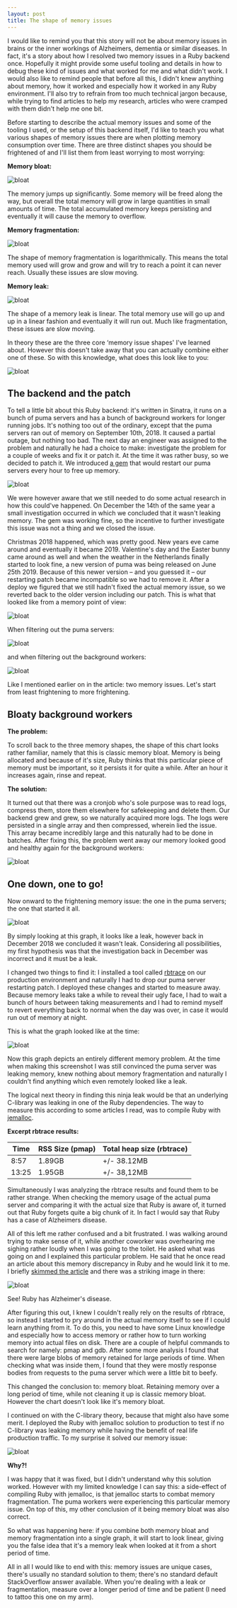 ```yaml
---
layout: post
title: The shape of memory issues
---
```


I would like to remind you that this story will not be about memory issues in brains or the inner workings of Alzheimers, dementia or similar diseases. In fact, it's a story about how I resolved two memory issues in a Ruby backend once. Hopefully it might provide some useful tooling and details in how to debug these kind of issues and what worked for me and what didn't work. I would also like to remind people that before all this, I didn't knew anything about memory, how it worked and especially how it worked in any Ruby environment. I'll also try to refrain from too much technical jargon because, while trying to find articles to help my research, articles who were cramped with them didn't help me one bit.

Before starting to describe the actual memory issues and some of the tooling I used, or the setup of this backend itself, I'd like to teach you what various shapes of memory issues there are when plotting memory consumption over time. There are three distinct shapes you should be frightened of and I'll list them from least worrying to most worrying:

**Memory bloat:**

![bloat](/img/1/1.png)

The memory jumps up significantly. Some memory will be freed along the way, but overall the total memory will grow in large quantities in small amounts of time. The total accumulated memory keeps persisting and eventually it will cause the memory to overflow.

**Memory fragmentation:**

![bloat](/img/1/2.png)

The shape of memory fragmentation is logarithmically. This means the total memory used will grow and grow and will try to reach a point it can never reach. Usually these issues are slow moving.

**Memory leak:**

![bloat](/img/1/3.png)

The shape of a memory leak is linear. The total memory use will go up and up in a linear fashion and eventually it will run out. Much like fragmentation, these issues are slow moving.

In theory these are the three core ‘memory issue shapes' I've learned about. However this doesn't take away that you can actually combine either one of these. So with this knowledge, what does this look like to you:

![bloat](/img/1/4.png)

## The backend and the patch

To tell a little bit about this Ruby backend: it's written in Sinatra, it runs on a bunch of puma servers and has a bunch of background workers for longer running jobs. It's nothing too out of the ordinary, except that the puma servers ran out of memory on September 10th, 2018. It caused a partial outage, but nothing too bad. The next day an engineer was assigned to the problem and naturally he had a choice to make: investigate the problem for a couple of weeks and fix it or patch it. At the time it was rather busy, so we decided to patch it. We introduced [a gem](https://github.com/schneems/puma_worker_killer) that would restart our puma servers every hour to free up memory.

![bloat](/img/1/5.png)

We were however aware that we still needed to do some actual research in how this could've happened. On December the 14th of the same year a small investigation occurred in which we concluded that it wasn't leaking memory. The gem was working fine, so the incentive to further investigate this issue was not a thing and we closed the issue.

Christmas 2018 happened, which was pretty good. New years eve came around and eventually it became 2019. Valentine's day and the Easter bunny came around as well and when the weather in the Netherlands finally started to look fine, a new version of puma was being released on June 25th 2019. Because of this newer version – and you guessed it – our restarting patch became incompatible so we had to remove it. After a deploy we figured that we still hadn't fixed the actual memory issue, so we reverted back to the older version including our patch. This is what that looked like from a memory point of view:

![bloat](/img/1/6.png)

When filtering out the puma servers:

![bloat](/img/1/8.png)

and when filtering out the background workers:

![bloat](/img/1/7.png)

Like I mentioned earlier on in the article: two memory issues. Let's start from least frightening to more frightening.

## Bloaty background workers

**The problem:**

To scroll back to the three memory shapes, the shape of this chart looks rather familiar, namely that this is classic memory bloat. Memory is being allocated and because of it's size, Ruby thinks that this particular piece of memory must be important, so it persists it for quite a while. After an hour it increases again, rinse and repeat.

**The solution:**

It turned out that there was a cronjob who's sole purpose was to read logs, compress them, store them elsewhere for safekeeping and delete them. Our backend grew and grew, so we naturally acquired more logs. The logs were persisted in a single array and then compressed, wherein lied the issue. This array became incredibly large and this naturally had to be done in batches. After fixing this, the problem went away our memory looked good and healthy again for the background workers:

![bloat](/img/1/9.png)

## One down, one to go!

Now onward to the frightening memory issue: the one in the puma servers; the one that started it all.

![bloat](/img/1/4.png)

By simply looking at this graph, it looks like a leak, however back in December 2018 we concluded it wasn't leak. Considering all possibilities, my first hypothesis was that the investigation back in December was incorrect and it must be a leak.

I changed two things to find it: I installed a tool called [rbtrace](https://github.com/tmm1/rbtrace) on our production environment and naturally I had to drop our puma server restarting patch. I deployed these changes and started to measure away. Because memory leaks take a while to reveal their ugly face, I had to wait a bunch of hours between taking measurements and I had to remind myself to revert everything back to normal when the day was over, in case it would run out of memory at night.

This is what the graph looked like at the time:

![bloat](/img/1/13.png)

Now this graph depicts an entirely different memory problem. At the time when making this screenshot I was still convinced the puma server was leaking memory, knew nothing about memory fragmentation and naturally I couldn't find anything which even remotely looked like a leak.

The logical next theory in finding this ninja leak would be that an underlying C-library was leaking in one of the Ruby dependencies. The way to measure this according to some articles I read, was to compile Ruby with [jemalloc](http://jemalloc.net/).

**Excerpt rbtrace results:**

Time   | RSS Size (pmap) | Total heap size (rbtrace)
-------|-----------------|---------------------------
 8:57  | 1.89GB          | +/- 38.12MB
 13:25 | 1.95GB          | +/- 38,12MB

Simultaneously I was analyzing the rbtrace results and found them to be rather strange. When checking the memory usage of the actual puma server and comparing it with the actual size that Ruby is aware of, it turned out that Ruby forgets quite a big chunk of it. In fact I would say that Ruby has a case of Alzheimers disease.

All of this left me rather confused and a bit frustrated. I was walking around trying to make sense of it, while another coworker was overhearing me sighing rather loudly when I was going to the toilet. He asked what was going on and I explained this particular problem. He said that he once read an article about this memory discrepancy in Ruby and he would link it to me. I briefly [skimmed the article](https://www.joyfulbikeshedding.com/blog/2019-03-14-what-causes-ruby-memory-bloat.html) and there was a striking image in there:

![bloat](/img/1/11.png)

See! Ruby has Alzheimer's disease.

After figuring this out, I knew I couldn't really rely on the results of rbtrace, so instead I started to pry around in the actual memory itself to see if I could learn anything from it. To do this, you need to have some Linux knowledge and especially how to access memory or rather how to turn working memory into actual files on disk. There are a couple of helpful commands to search for namely: pmap and gdb. After some more analysis I found that there were large blobs of memory retained for large periods of time. When checking what was inside them, I found that they were mostly response bodies from requests to the puma server which were a little bit to beefy.

This changed the conclusion to: memory bloat. Retaining memory over a long period of time, while not cleaning it up is classic memory bloat. However the chart doesn't look like it's memory bloat.

I continued on with the C-library theory, because that might also have some merit. I deployed the Ruby with jemalloc solution to production to test if no C-library was leaking memory while having the benefit of real life production traffic. To my surprise it solved our memory issue:

![bloat](/img/1/12.png)

**Why?!**

I was happy that it was fixed, but I didn't understand why this solution worked. However with my limited knowledge I can say this: a side-effect of compiling Ruby with jemalloc, is that jemalloc starts to combat memory fragmentation. The puma workers were experiencing this particular memory issue. On top of this, my other conclusion of it being memory bloat was also correct.

So what was happening here: if you combine both memory bloat and memory fragmentation into a single graph, it will start to look linear, giving you the false idea that it's a memory leak when looked at it from a short period of time.

All in all I would like to end with this: memory issues are unique cases, there's usually no standard solution to them; there's no standard default StackOverflow answer available. When you're dealing with a leak or fragmentation, measure over a longer period of time and be patient (I need to tattoo this one on my arm).
